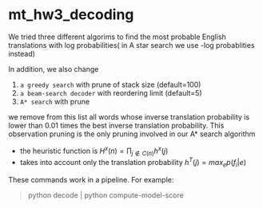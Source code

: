 # mt_hw3_decoding

We tried three different algorims to find the most probable English translations with log probabilities( in A star search we use -log probablities instead)

In addition, we also change 

1. `a greedy search` with prune of stack size (default=100)
2. `a beam-search decoder` with reordering limit (default=5)
3. `A* search` with prune 

we remove from this list all words whose inverse translation probability is lower than 0.01 times the best inverse translation probability. This observation pruning is the only pruning involved in our A* search algorithm

- the heuristic function is $H^x(n)=\prod_{j \notin C(n)}h^x(j)$
- takes into account only the translation probability $h^T(j)=max_e p(f_i|e)$



These commands work in a pipeline. For example:

> python decode | python compute-model-score
